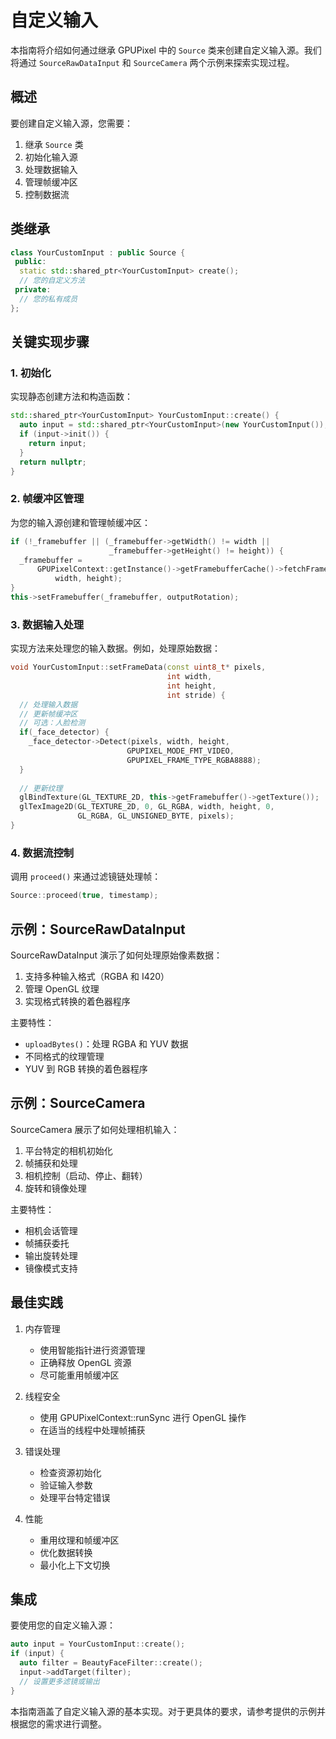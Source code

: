 # 自定义输入

本指南将介绍如何通过继承 GPUPixel 中的 `Source` 类来创建自定义输入源。我们将通过 `SourceRawDataInput` 和 `SourceCamera` 两个示例来探索实现过程。

## 概述

要创建自定义输入源，您需要：
1. 继承 `Source` 类
2. 初始化输入源
3. 处理数据输入
4. 管理帧缓冲区
5. 控制数据流

## 类继承

```cpp
class YourCustomInput : public Source {
 public:
  static std::shared_ptr<YourCustomInput> create();
  // 您的自定义方法
 private:
  // 您的私有成员
};
```

## 关键实现步骤

### 1. 初始化

实现静态创建方法和构造函数：

```cpp
std::shared_ptr<YourCustomInput> YourCustomInput::create() {
  auto input = std::shared_ptr<YourCustomInput>(new YourCustomInput());
  if (input->init()) {
    return input;
  }
  return nullptr;
}
```

### 2. 帧缓冲区管理

为您的输入源创建和管理帧缓冲区：

```cpp
if (!_framebuffer || (_framebuffer->getWidth() != width ||
                      _framebuffer->getHeight() != height)) {
  _framebuffer =
      GPUPixelContext::getInstance()->getFramebufferCache()->fetchFramebuffer(
          width, height);
}
this->setFramebuffer(_framebuffer, outputRotation);
```

### 3. 数据输入处理

实现方法来处理您的输入数据。例如，处理原始数据：

```cpp
void YourCustomInput::setFrameData(const uint8_t* pixels,
                                   int width,
                                   int height,
                                   int stride) {
  // 处理输入数据
  // 更新帧缓冲区
  // 可选：人脸检测
  if(_face_detector) {
    _face_detector->Detect(pixels, width, height,
                          GPUPIXEL_MODE_FMT_VIDEO,
                          GPUPIXEL_FRAME_TYPE_RGBA8888);
  }
  
  // 更新纹理
  glBindTexture(GL_TEXTURE_2D, this->getFramebuffer()->getTexture());
  glTexImage2D(GL_TEXTURE_2D, 0, GL_RGBA, width, height, 0,
               GL_RGBA, GL_UNSIGNED_BYTE, pixels);
}
```

### 4. 数据流控制

调用 `proceed()` 来通过滤镜链处理帧：

```cpp
Source::proceed(true, timestamp);
```

## 示例：SourceRawDataInput

SourceRawDataInput 演示了如何处理原始像素数据：

1. 支持多种输入格式（RGBA 和 I420）
2. 管理 OpenGL 纹理
3. 实现格式转换的着色器程序

主要特性：
- `uploadBytes()`：处理 RGBA 和 YUV 数据
- 不同格式的纹理管理
- YUV 到 RGB 转换的着色器程序

## 示例：SourceCamera

SourceCamera 展示了如何处理相机输入：

1. 平台特定的相机初始化
2. 帧捕获和处理
3. 相机控制（启动、停止、翻转）
4. 旋转和镜像处理

主要特性：
- 相机会话管理
- 帧捕获委托
- 输出旋转处理
- 镜像模式支持

## 最佳实践

1. 内存管理
   - 使用智能指针进行资源管理
   - 正确释放 OpenGL 资源
   - 尽可能重用帧缓冲区

2. 线程安全
   - 使用 GPUPixelContext::runSync 进行 OpenGL 操作
   - 在适当的线程中处理帧捕获

3. 错误处理
   - 检查资源初始化
   - 验证输入参数
   - 处理平台特定错误

4. 性能
   - 重用纹理和帧缓冲区
   - 优化数据转换
   - 最小化上下文切换

## 集成

要使用您的自定义输入源：

```cpp
auto input = YourCustomInput::create();
if (input) {
  auto filter = BeautyFaceFilter::create();
  input->addTarget(filter);
  // 设置更多滤镜或输出
}
```

本指南涵盖了自定义输入源的基本实现。对于更具体的要求，请参考提供的示例并根据您的需求进行调整。